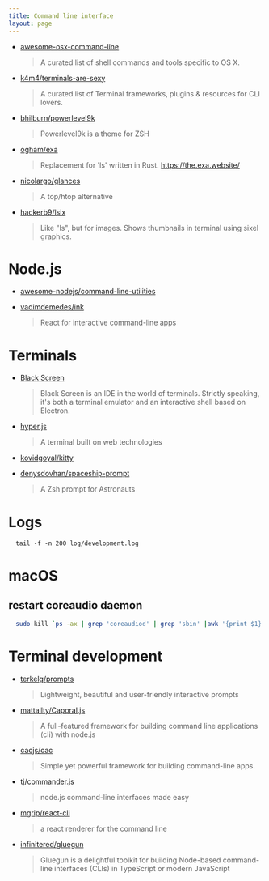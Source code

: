 ```yaml
---
title: Command line interface
layout: page
---
```


- [awesome-osx-command-line](https://github.com/herrbischoff/awesome-osx-command-line)

  > A curated list of shell commands and tools specific to OS X.

- [k4m4/terminals-are-sexy](https://github.com/k4m4/terminals-are-sexy)

  > A curated list of Terminal frameworks, plugins & resources for CLI lovers.

- [bhilburn/powerlevel9k](https://github.com/bhilburn/powerlevel9k)

  > Powerlevel9k is a theme for ZSH

- [ogham/exa](https://github.com/ogham/exa)

  > Replacement for 'ls' written in Rust. https://the.exa.website/

- [nicolargo/glances](https://github.com/nicolargo/glances)

  > A top/htop alternative

- [hackerb9/lsix](https://github.com/hackerb9/lsix)

  > Like "ls", but for images. Shows thumbnails in terminal using sixel graphics.

# Node.js

- [awesome-nodejs/command-line-utilities](https://github.com/sindresorhus/awesome-nodejs#command-line-utilities)

- [vadimdemedes/ink](https://github.com/vadimdemedes/ink)
  > React for interactive command-line apps

# Terminals

- [Black Screen](https://github.com/vshatskyi/black-screen)

  > Black Screen is an IDE in the world of terminals. Strictly speaking, it's both a terminal emulator and an interactive shell based on Electron.

- [hyper.js](https://github.com/zeit/hyper)

  > A terminal built on web technologies

- [kovidgoyal/kitty](https://github.com/kovidgoyal/kitty)

- [denysdovhan/spaceship-prompt](https://github.com/denysdovhan/spaceship-prompt)
  > A Zsh prompt for Astronauts

# Logs

```
  tail -f -n 200 log/development.log
```

# macOS

## restart coreaudio daemon

```bash
  sudo kill `ps -ax | grep 'coreaudiod' | grep 'sbin' |awk '{print $1}'`
```

# Terminal development

- [terkelg/prompts](https://github.com/terkelg/prompts)

  > Lightweight, beautiful and user-friendly interactive prompts

- [mattallty/Caporal.js](https://github.com/mattallty/Caporal.js)

  > A full-featured framework for building command line applications (cli) with node.js

- [cacjs/cac](https://github.com/cacjs/cac)

  > Simple yet powerful framework for building command-line apps.

- [tj/commander.js](https://github.com/tj/commander.js)

  > node.js command-line interfaces made easy

- [mgrip/react-cli](https://github.com/mgrip/react-cli)

  > a react renderer for the command line

- [infinitered/gluegun](https://github.com/infinitered/gluegun)

  > Gluegun is a delightful toolkit for building Node-based command-line interfaces (CLIs) in TypeScript or modern JavaScript
